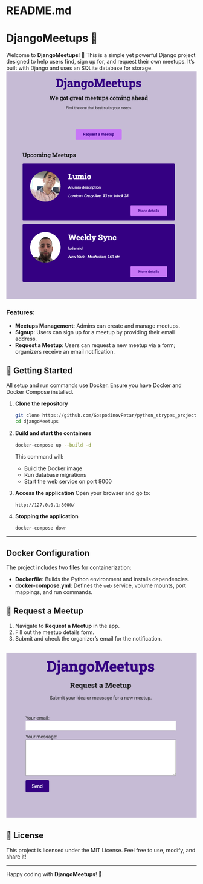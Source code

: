 # README.md

# DjangoMeetups 🎉

Welcome to **DjangoMeetups**! 🚀 This is a simple yet powerful Django project designed to help users find, sign up for, and request their own meetups. It’s built with Django and uses an SQLite database for storage.
![Screenshot of the Application](media/screenshots/main_page.png "Screenshot")
### Features:
- **Meetups Management**: Admins can create and manage meetups.
- **Signup**: Users can sign up for a meetup by providing their email address.
- **Request a Meetup**: Users can request a new meetup via a form; organizers receive an email notification.

## 🚀 Getting Started

All setup and run commands use Docker. Ensure you have Docker and Docker Compose installed.

1. **Clone the repository**
   ```bash
   git clone https://github.com/GospodinovPetar/python_strypes_projects.git
   cd djangoMeetups
   ```

2. **Build and start the containers**
   ```bash
   docker-compose up --build -d
   ```
   This command will:
   - Build the Docker image
   - Run database migrations
   - Start the web service on port 8000

3. **Access the application**
   Open your browser and go to:
   ```
   http://127.0.0.1:8000/
   ```

4. **Stopping the application**
   ```bash
   docker-compose down
   ```

---

## Docker Configuration

The project includes two files for containerization:

- **Dockerfile**: Builds the Python environment and installs dependencies.
- **docker-compose.yml**: Defines the `web` service, volume mounts, port mappings, and run commands.

## 📧 Request a Meetup

1. Navigate to **Request a Meetup** in the app.
2. Fill out the meetup details form.
3. Submit and check the organizer’s email for the notification.

![Screenshot of the Application](media/screenshots/request_page.png "Screenshot")
---

## 📝 License

This project is licensed under the MIT License. Feel free to use, modify, and share it!

---

Happy coding with **DjangoMeetups**! 🎉
